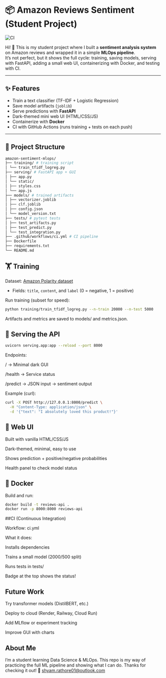 # 📦 Amazon Reviews Sentiment (Student Project)

![CI](https://github.com/Shyam7773/amazon-sentiment-mlops/actions/workflows/ci.yml/badge.svg)

Hi! 👋 This is my student project where I built a **sentiment analysis system** on Amazon reviews and wrapped it in a simple **MLOps pipeline**.  
It’s not perfect, but it shows the full cycle: training, saving models, serving with FastAPI, adding a small web UI, containerizing with Docker, and testing with CI.

---

## ✨ Features
- Train a text classifier (TF-IDF + Logistic Regression)
- Save model artifacts (`joblib`)
- Serve predictions with **FastAPI**
- Dark-themed mini web UI (HTML/CSS/JS)
- Containerize with **Docker**
- CI with GitHub Actions (runs training + tests on each push)

---

## 📂 Project Structure
```bash
amazon-sentiment-mlops/
├── training/ # training script
│ └── train_tfidf_logreg.py
├── serving/ # FastAPI app + GUI
│ ├── app.py
│ └── static/
│ ├── styles.css
│ └── app.js
├── models/ # trained artifacts
│ ├── vectorizer.joblib
│ ├── clf.joblib
│ ├── config.json
│ └── model_version.txt
├── tests/ # pytest tests
│ ├── test_artifacts.py
│ ├── test_predict.py
│ └── test_integration.py
├── .github/workflows/ci.yml # CI pipeline
├── Dockerfile
├── requirements.txt
└── README.md
```


## 🏋️ Training
Dataset: [Amazon Polarity dataset](https://huggingface.co/datasets/amazon_polarity)  
- Fields: `title`, `content`, and `label` (0 = negative, 1 = positive)

Run training (subset for speed):
```bash
python training/train_tfidf_logreg.py --n-train 20000 --n-test 5000
```
Artifacts and metrics are saved to models/ and metrics.json.

## 🚀 Serving the API
```bash
uvicorn serving.app:app --reload --port 8000
```
Endpoints:

/ → Minimal dark GUI

/health → Service status

/predict → JSON input → sentiment output

Example (curl):
```bash
curl -X POST http://127.0.0.1:8000/predict \
  -H "Content-Type: application/json" \
  -d '{"text": "I absolutely loved this product!"}'
```

## 🎨 Web UI

Built with vanilla HTML/CSS/JS

Dark-themed, minimal, easy to use

Shows prediction + positive/negative probabilities

Health panel to check model status



## 🐳 Docker

Build and run:
```bash
docker build -t reviews-api .
docker run -p 8000:8000 reviews-api
```

##CI (Continuous Integration)

Workflow: ci.yml

What it does:

Installs dependencies

Trains a small model (2000/500 split)

Runs tests in tests/

Badge at the top shows the status!

## Future Work

Try transformer models (DistilBERT, etc.)

Deploy to cloud (Render, Railway, Cloud Run)

Add MLflow or experiment tracking

Improve GUI with charts

## About Me

I’m a student learning Data Science & MLOps.
This repo is my way of practicing the full ML pipeline and showing what I can do.
Thanks for checking it out! 🙂
shyam.rathore01@outlook.com
